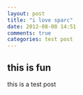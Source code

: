 ```yaml
---
layout: post
title: "i love sparc"
date: 2012-08-08 14:51
comments: true
categories: test post
---
```


## this is fun

this is a test post
